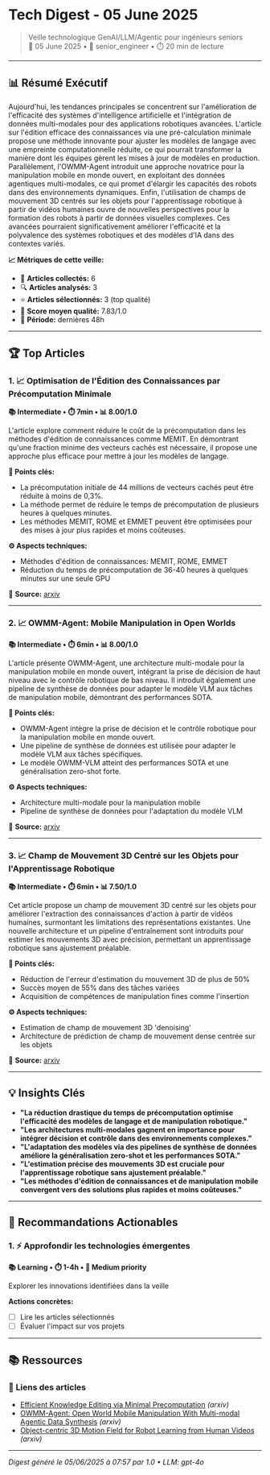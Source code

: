 # Tech Digest - 05 June 2025

> Veille technologique GenAI/LLM/Agentic pour ingénieurs seniors  
> 📅 05 June 2025 • 🎯 senior_engineer • ⏱️ 20 min de lecture

---

## 📊 Résumé Exécutif

Aujourd'hui, les tendances principales se concentrent sur l'amélioration de l'efficacité des systèmes d'intelligence artificielle et l'intégration de données multi-modales pour des applications robotiques avancées. L'article sur l'édition efficace des connaissances via une pré-calculation minimale propose une méthode innovante pour ajuster les modèles de langage avec une empreinte computationnelle réduite, ce qui pourrait transformer la manière dont les équipes gèrent les mises à jour de modèles en production. Parallèlement, l'OWMM-Agent introduit une approche novatrice pour la manipulation mobile en monde ouvert, en exploitant des données agentiques multi-modales, ce qui promet d'élargir les capacités des robots dans des environnements dynamiques. Enfin, l'utilisation de champs de mouvement 3D centrés sur les objets pour l'apprentissage robotique à partir de vidéos humaines ouvre de nouvelles perspectives pour la formation des robots à partir de données visuelles complexes. Ces avancées pourraient significativement améliorer l'efficacité et la polyvalence des systèmes robotiques et des modèles d'IA dans des contextes variés.

**📈 Métriques de cette veille:**
- 📡 **Articles collectés:** 6
- 🔍 **Articles analysés:** 3
- ⭐ **Articles sélectionnés:** 3 (top qualité)
- 🎯 **Score moyen qualité:** 7.83/1.0
- 📅 **Période:** dernières 48h

---

## 🏆 Top Articles

### 1. 📈 Optimisation de l'Édition des Connaissances par Précomputation Minimale

**📚 Intermediate • ⏱️ 7min • 📊 8.00/1.0**

L'article explore comment réduire le coût de la précomputation dans les méthodes d'édition de connaissances comme MEMIT. En démontrant qu'une fraction minime des vecteurs cachés est nécessaire, il propose une approche plus efficace pour mettre à jour les modèles de langage.

**🔑 Points clés:**
- La précomputation initiale de 44 millions de vecteurs cachés peut être réduite à moins de 0,3%.
- La méthode permet de réduire le temps de précomputation de plusieurs heures à quelques minutes.
- Les méthodes MEMIT, ROME et EMMET peuvent être optimisées pour des mises à jour plus rapides et moins coûteuses.

**⚙️ Aspects techniques:**
- Méthodes d'édition de connaissances: MEMIT, ROME, EMMET
- Réduction du temps de précomputation de 36-40 heures à quelques minutes sur une seule GPU

🔗 **Source:** [arxiv](http://arxiv.org/abs/2506.04226v1)

---

### 2. 📈 OWMM-Agent: Mobile Manipulation in Open Worlds

**📚 Intermediate • ⏱️ 6min • 📊 8.00/1.0**

L'article présente OWMM-Agent, une architecture multi-modale pour la manipulation mobile en monde ouvert, intégrant la prise de décision de haut niveau avec le contrôle robotique de bas niveau. Il introduit également une pipeline de synthèse de données pour adapter le modèle VLM aux tâches de manipulation mobile, démontrant des performances SOTA.

**🔑 Points clés:**
- OWMM-Agent intègre la prise de décision et le contrôle robotique pour la manipulation mobile en monde ouvert.
- Une pipeline de synthèse de données est utilisée pour adapter le modèle VLM aux tâches spécifiques.
- Le modèle OWMM-VLM atteint des performances SOTA et une généralisation zero-shot forte.

**⚙️ Aspects techniques:**
- Architecture multi-modale pour la manipulation mobile
- Pipeline de synthèse de données pour l'adaptation du modèle VLM

🔗 **Source:** [arxiv](http://arxiv.org/abs/2506.04217v1)

---

### 3. 📈 Champ de Mouvement 3D Centré sur les Objets pour l'Apprentissage Robotique

**📚 Intermediate • ⏱️ 6min • 📊 7.50/1.0**

Cet article propose un champ de mouvement 3D centré sur les objets pour améliorer l'extraction des connaissances d'action à partir de vidéos humaines, surmontant les limitations des représentations existantes. Une nouvelle architecture et un pipeline d'entraînement sont introduits pour estimer les mouvements 3D avec précision, permettant un apprentissage robotique sans ajustement préalable.

**🔑 Points clés:**
- Réduction de l'erreur d'estimation du mouvement 3D de plus de 50%
- Succès moyen de 55% dans des tâches variées
- Acquisition de compétences de manipulation fines comme l'insertion

**⚙️ Aspects techniques:**
- Estimation de champ de mouvement 3D 'denoising'
- Architecture de prédiction de champ de mouvement dense centrée sur les objets

🔗 **Source:** [arxiv](http://arxiv.org/abs/2506.04227v1)

---

## 💡 Insights Clés

- **"La réduction drastique du temps de précomputation optimise l'efficacité des modèles de langage et de manipulation robotique."**
- **"Les architectures multi-modales gagnent en importance pour intégrer décision et contrôle dans des environnements complexes."**
- **"L'adaptation des modèles via des pipelines de synthèse de données améliore la généralisation zero-shot et les performances SOTA."**
- **"L'estimation précise des mouvements 3D est cruciale pour l'apprentissage robotique sans ajustement préalable."**
- **"Les méthodes d'édition de connaissances et de manipulation mobile convergent vers des solutions plus rapides et moins coûteuses."**

---

## 🎯 Recommandations Actionables

### 1. ⚡ Approfondir les technologies émergentes

**📚 Learning • ⏱️ 1-4h • 🎯 Medium priority**

Explorer les innovations identifiées dans la veille

**Actions concrètes:**
- [ ] Lire les articles sélectionnés
- [ ] Évaluer l'impact sur vos projets

---

## 📚 Ressources

### 🔗 Liens des articles

- [Efficient Knowledge Editing via Minimal Precomputation](http://arxiv.org/abs/2506.04226v1) *(arxiv)*
- [OWMM-Agent: Open World Mobile Manipulation With Multi-modal Agentic Data  Synthesis](http://arxiv.org/abs/2506.04217v1) *(arxiv)*
- [Object-centric 3D Motion Field for Robot Learning from Human Videos](http://arxiv.org/abs/2506.04227v1) *(arxiv)*


---

*Digest généré le 05/06/2025 à 07:57 par 1.0 • LLM: gpt-4o*
